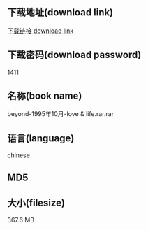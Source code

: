 ## 下载地址(download link)
[下载链接 download link](https://tutu365.netlify.app/?s=beyond-1995%E5%B9%B410%E6%9C%88-love+%26+life.rar)

## 下载密码(download password)
1411

## 名称(book name)
beyond-1995年10月-love & life.rar.rar

## 语言(language)
chinese

## MD5


## 大小(filesize)
367.6 MB
